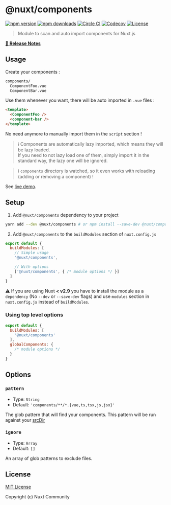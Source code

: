 # @nuxt/components

[![npm version][npm-version-src]][npm-version-href]
[![npm downloads][npm-downloads-src]][npm-downloads-href]
[![Circle CI][circle-ci-src]][circle-ci-href]
[![Codecov][codecov-src]][codecov-href]
[![License][license-src]][license-href]

> Module to scan and auto import components for Nuxt.js

[📖 **Release Notes**](./CHANGELOG.md)

## Usage

Create your components :

```bash
components/
  ComponentFoo.vue
  ComponentBar.vue
```

Use them whenever you want, there will be auto imported in `.vue` files :

```html
<template>
  <ComponentFoo />
  <component-bar />
</template>
```

No need anymore to manually import them in the `script` section !

> ℹ Components are automatically lazy imported, which means they will be lazy loaded.  
> If you need to not lazy load one of them, simply import it in the standard way, the lazy one will be ignored.

> ℹ `components` directory is watched, so it even works with reloading (adding or removing a component) !

See [live demo](https://codesandbox.io/s/nuxtjs-components-ujtoq).

## Setup

1. Add `@nuxt/components` dependency to your project

```bash
yarn add --dev @nuxt/components # or npm install --save-dev @nuxt/components
```

2. Add `@nuxt/components` to the `buildModules` section of `nuxt.config.js`

```js
export default {
  buildModules: [
    // Simple usage
    '@nuxt/components',

    // With options
    ['@nuxt/components', { /* module options */ }]
  ]
}
```

:warning: If you are using Nuxt **< v2.9** you have to install the module as a `dependency` (No `--dev` or `--save-dev` flags) and use `modules` section in `nuxt.config.js` instead of `buildModules`.

### Using top level options

```js
export default {
  buildModules: [
    '@nuxt/components'
  ],
  globalComponents: {
    /* module options */
  }
}
```

## Options

### `pattern`

- Type: `String`
- Default: `'components/**/*.{vue,ts,tsx,js,jsx}'`

The glob pattern that will find your components.
This pattern will be run against your [srcDir](https://nuxtjs.org/api/configuration-srcdir)

### `ignore`

- Type: `Array`
- Default: `[]`

An array of glob patterns to exclude files.

## License

[MIT License](./LICENSE)

Copyright (c) Nuxt Community

<!-- Badges -->
[npm-version-src]: https://img.shields.io/npm/v/@nuxt/components/latest.svg?style=flat-square
[npm-version-href]: https://npmjs.com/package/@nuxt/components

[npm-downloads-src]: https://img.shields.io/npm/dt/@nuxt/components.svg?style=flat-square
[npm-downloads-href]: https://npmjs.com/package/@nuxt/components

[circle-ci-src]: https://img.shields.io/circleci/project/github/nuxt/components.svg?style=flat-square
[circle-ci-href]: https://circleci.com/gh/nuxt/components

[codecov-src]: https://img.shields.io/codecov/c/github/nuxt/components.svg?style=flat-square
[codecov-href]: https://codecov.io/gh/nuxt/components

[license-src]: https://img.shields.io/npm/l/@nuxt/components.svg?style=flat-square
[license-href]: https://npmjs.com/package/@nuxt/components
